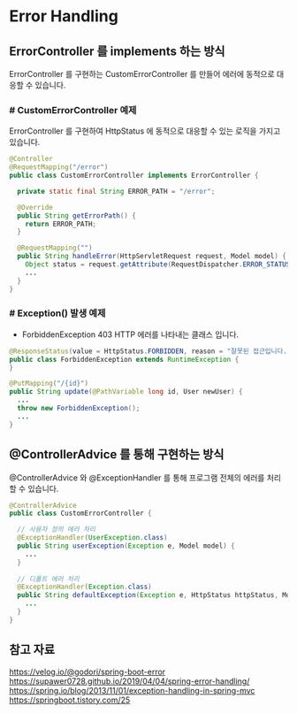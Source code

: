 # Error Handling

## ErrorController 를 implements 하는 방식

ErrorController 를 구현하는 CustomErrorController 를 만들어 에러에 동적으로 대응할 수 있습니다.

### # CustomErrorController 예제

 ErrorController 를 구현하여 HttpStatus 에 동적으로 대응할 수 있는 로직을 가지고 있습니다.

```java
@Controller
@RequestMapping("/error")
public class CustomErrorController implements ErrorController {

  private static final String ERROR_PATH = "/error";

  @Override
  public String getErrorPath() {
    return ERROR_PATH;
  }

  @RequestMapping("")
  public String handleError(HttpServletRequest request, Model model) {
    Object status = request.getAttribute(RequestDispatcher.ERROR_STATUS_CODE);
    ...
  }
}
```

### # Exception() 발생 예제

- ForbiddenException
 403 HTTP 에러를 나타내는 클래스 입니다.

```java
@ResponseStatus(value = HttpStatus.FORBIDDEN, reason = "잘못된 접근입니다.")
public class ForbiddenException extends RuntimeException {
}
```

```java
@PutMapping("/{id}")
public String update(@PathVariable long id, User newUser) {
  ...
  throw new ForbiddenException();
  ...
}
```  

## @ControllerAdvice 를 통해 구현하는 방식
@ControllerAdvice 와 @ExceptionHandler 를 통해 프로그램 전체의 에러를 처리할 수 있습니다.

```java
@ControllerAdvice
public class CustomErrorController {

  // 사용자 정의 에러 처리
  @ExceptionHandler(UserException.class)
  public String userException(Exception e, Model model) {
    ...
  }
    
  // 디폴트 에러 처리
  @ExceptionHandler(Exception.class)
  public String defaultException(Exception e, HttpStatus httpStatus, Model model) {
    ... 
  }
}
```

## 참고 자료

https://velog.io/@godori/spring-boot-error  
https://supawer0728.github.io/2019/04/04/spring-error-handling/
https://spring.io/blog/2013/11/01/exception-handling-in-spring-mvc
https://springboot.tistory.com/25
